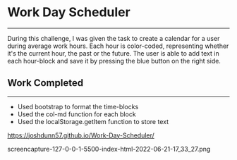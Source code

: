 #  Work Day Scheduler
 
***

During this challenge, I was given the task to create a calendar for a user during average work hours. Each hour is color-coded, representing whether it's the current hour, the past or the future. The user is able to add text in each hour-block and save it by pressing the blue button on the right side.

## Work Completed 

***

* Used bootstrap to format the time-blocks 
* Used the col-md function for each block
* Used the localStorage.getItem function to store text 



https://joshdunn57.github.io/Work-Day-Scheduler/

screencapture-127-0-0-1-5500-index-html-2022-06-21-17_33_27.png
